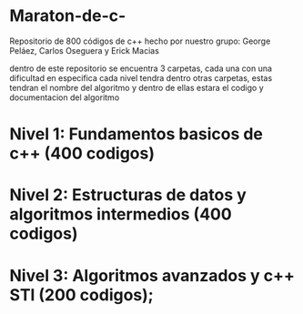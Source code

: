 # Maraton-de-c-
Repositorio de 800 códigos de c++ hecho por nuestro grupo: George Peláez, Carlos Oseguera y Erick Macias

dentro de este repositorio se encuentra 3 carpetas, cada una con una dificultad en especifica
cada nivel tendra dentro otras carpetas, estas tendran el nombre del algoritmo y dentro de ellas estara el codigo y documentacion del algoritmo

# Nivel 1: Fundamentos basicos de c++ (400 codigos)
# Nivel 2: Estructuras de datos y algoritmos intermedios (400 codigos)
# Nivel 3: Algoritmos avanzados y c++ STl (200 codigos);
